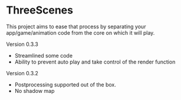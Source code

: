 ThreeScenes
===========

This project aims to ease that process by separating your app/game/animation code from the core on which it will play.

Version 0.3.3
  - Streamlined some code
  - Ability to prevent auto play and take control of the render function

Version 0.3.2
  - Postprocessing supported out of the box.
  - No shadow map
